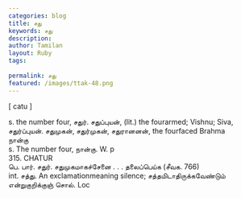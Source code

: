 ```yaml
---
categories: blog
title: சது
keywords: சது
description: 
author: Tamilan
layout: Ruby
tags: 
 
permalink: சது
featured: /images/ttak-48.png
---
```

  
[ catu ]  
  
s. the number four, சதுர். சதுப்புயன், (lit.) the fourarmed; Vishnu; Siva, சதுர்ப்புயன். சதுமுகன், சதுர்முகன், சதுரானனன், the fourfaced Brahma  
நான்கு  
s. The number four, நான்கு. W. p  
315. CHATUR  
பெ. பார். சதுர். சதுமுகமாகச்சேனை . . . தலைப்பெய்க (சீவக. 766)  
int. சத்து. An exclamationmeaning silence; சத்தமிடாதிருக்கவேண்டும் என்றுகுறிக்குஞ் சொல். Loc